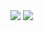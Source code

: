 <img src="https://github-readme-stats.vercel.app/api?username=campiao&count_private=true&show_icons=true&theme=tokyonight" />

<img src="https://github-readme-stats.vercel.app/api/top-langs/?username=campiao&layout=compact&theme=tokyonight&langs_count=6&hide=CSS,jupyter%20notebook" />

